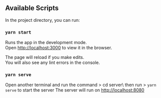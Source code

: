 ## Available Scripts

In the project directory, you can run:

### `yarn start`

Runs the app in the development mode.\
Open [http://localhost:3000](http://localhost:3000) to view it in the browser.

The page will reload if you make edits.\
You will also see any lint errors in the console.
### `yarn serve`

Open another terminal and run the command > cd server\ 
then run > `yarn serve` to start the server
The server will run on [http://localhost:8080](http://localhost:8080)
